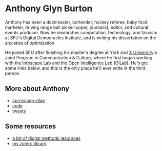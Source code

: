 <link rel="stylesheet" type="text/css" href="style.css"/>

# Anthony Glyn Burton
Anthony has been a dockmaster, bartender, hockey
referee, baby food marketer, driving range ball picker-upper,
journalist, editor, and cultural events producer. Now he researches computation, technology, and fascism at SFU's Digital Democracies Institute, and is writing his dissertation on the anxieties of optimization. 

He joined
SFU after finishing his master's degree at York and
[X University](https://yellowheadinstitute.org/2021/05/11/welcome-to-x-university-an-open-letter-to-the-community-from-indigenous-students/)'s Joint Program in Communication & Culture, where he
first began working with the [Infoscape Lab](https://infoscapelab.ca/) and the [Open Intelligence Lab (OILab)](https://oilab.eu/). He's got some links below, and this is the only place he'll ever write in the third person. 

## More about Anthony
-   [curriculum vitae](cv.html)
-   [code](https://www.gitlab.com/anthbrtn/)
-   [tweets](https://assemblag.es/@anthbrtn)

## Some resources
-   [a list of digital methods resources](digital-methods.html)
-   [my zotero library](https://www.zotero.org/anthbrtn/library/)
